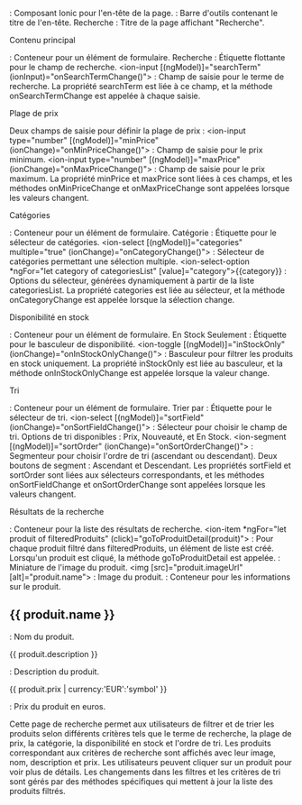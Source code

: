<ion-header> : Composant Ionic pour l'en-tête de la page.
<ion-toolbar> : Barre d'outils contenant le titre de l'en-tête.
<ion-title>Recherche</ion-title> : Titre de la page affichant "Recherche".

Contenu principal

<ion-item> : Conteneur pour un élément de formulaire.
<ion-label position="floating">Recherche</ion-label> : Étiquette flottante pour le champ de recherche.
<ion-input [(ngModel)]="searchTerm" (ionInput)="onSearchTermChange()"></ion-input> : Champ de saisie pour le terme de recherche. La propriété searchTerm est liée à ce champ, et la méthode onSearchTermChange est appelée à chaque saisie.

Plage de prix

Deux champs de saisie pour définir la plage de prix :
<ion-input type="number" [(ngModel)]="minPrice" (ionChange)="onMinPriceChange()"></ion-input> : Champ de saisie pour le prix minimum.
<ion-input type="number" [(ngModel)]="maxPrice" (ionChange)="onMaxPriceChange()"></ion-input> : Champ de saisie pour le prix maximum.
La propriété minPrice et maxPrice sont liées à ces champs, et les méthodes onMinPriceChange et onMaxPriceChange sont appelées lorsque les valeurs changent.

Catégories

<ion-item> : Conteneur pour un élément de formulaire.
<ion-label>Catégorie</ion-label> : Étiquette pour le sélecteur de catégories.
<ion-select [(ngModel)]="categories" multiple="true" (ionChange)="onCategoryChange()"> : Sélecteur de catégories permettant une sélection multiple.
<ion-select-option *ngFor="let category of categoriesList" [value]="category">{{category}}</ion-select-option> : Options du sélecteur, générées dynamiquement à partir de la liste categoriesList.
La propriété categories est liée au sélecteur, et la méthode onCategoryChange est appelée lorsque la sélection change.

Disponibilité en stock

<ion-item> : Conteneur pour un élément de formulaire.
<ion-label>En Stock Seulement</ion-label> : Étiquette pour le basculeur de disponibilité.
<ion-toggle [(ngModel)]="inStockOnly" (ionChange)="onInStockOnlyChange()"></ion-toggle> : Basculeur pour filtrer les produits en stock uniquement.
La propriété inStockOnly est liée au basculeur, et la méthode onInStockOnlyChange est appelée lorsque la valeur change.

Tri

<ion-item> : Conteneur pour un élément de formulaire.
<ion-label>Trier par</ion-label> : Étiquette pour le sélecteur de tri.
<ion-select [(ngModel)]="sortField" (ionChange)="onSortFieldChange()"> : Sélecteur pour choisir le champ de tri.
Options de tri disponibles : Prix, Nouveauté, et En Stock.
<ion-segment [(ngModel)]="sortOrder" (ionChange)="onSortOrderChange()"> : Segmenteur pour choisir l'ordre de tri (ascendant ou descendant).
Deux boutons de segment : Ascendant et Descendant.
Les propriétés sortField et sortOrder sont liées aux sélecteurs correspondants, et les méthodes onSortFieldChange et onSortOrderChange sont appelées lorsque les valeurs changent.

Résultats de la recherche

<ion-list> : Conteneur pour la liste des résultats de recherche.
<ion-item *ngFor="let produit of filteredProduits" (click)="goToProduitDetail(produit)"> : Pour chaque produit filtré dans filteredProduits, un élément de liste est créé. Lorsqu'un produit est cliqué, la méthode goToProduitDetail est appelée.
<ion-thumbnail slot="start"> : Miniature de l'image du produit.
<img [src]="produit.imageUrl" [alt]="produit.name"> : Image du produit.
<ion-label> : Conteneur pour les informations sur le produit.
<h2>{{ produit.name }}</h2> : Nom du produit.
<p>{{ produit.description }}</p> : Description du produit.
<p>{{ produit.prix | currency:'EUR':'symbol' }}</p> : Prix du produit en euros.

Cette page de recherche permet aux utilisateurs de filtrer et de trier les produits selon différents critères tels que le terme de recherche, la plage de prix, la catégorie, la disponibilité en stock et l'ordre de tri. Les produits correspondant aux critères de recherche sont affichés avec leur image, nom, description et prix. Les utilisateurs peuvent cliquer sur un produit pour voir plus de détails. Les changements dans les filtres et les critères de tri sont gérés par des méthodes spécifiques qui mettent à jour la liste des produits filtrés.
